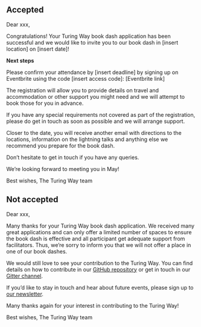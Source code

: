 ## Accepted

Dear xxx,
 
Congratulations! 
Your Turing Way book dash application has been successful and we would like to invite you to our book dash in [insert location] on [insert date]!

**Next steps**

Please confirm your attendance by [insert deadline] by signing up on Eventbrite using the code [insert access code]:
[Eventbrite link]

The registration will allow you to provide details on travel and accommodation or other support you might need and we will attempt to book those for you in advance.

If you have any special requirements not covered as part of the registration, please do get in touch as soon as possible and we will arrange support.

Closer to the date, you will receive another email with directions to the locations, information on the lightning talks and anything else we recommend you prepare for the book dash.

Don’t hesitate to get in touch if you have any queries.

We’re looking forward to meeting you in May!

Best wishes,
The Turing Way team



## Not accepted

Dear xxx,

Many thanks for your Turing Way book dash application. 
We received many great applications and can only offer a limited number of spaces to ensure the book dash is effective and all participant get adequate support from facilitators. 
Thus, we’re sorry to inform you that we will not offer a place in one of our book dashes.

We would still love to see your contribution to the Turing Way. 
You can find details on how to contribute in our [GitHub repository](https://github.com/alan-turing-institute/the-turing-way/blob/master/CONTRIBUTING.md) or get in touch in our [Gitter channel](https://gitter.im/alan-turing-institute/the-turing-way). 

If you’d like to stay in touch and hear about future events, please sign up to [our newsletter](http://tinyletter.com/TuringWay).

Many thanks again for your interest in contributing to the Turing Way!

Best wishes,
The Turing Way team

